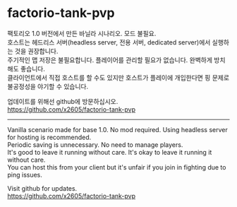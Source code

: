# factorio-tank-pvp

팩토리오 1.0 버전에서 만든 바닐라 시나리오. 모드 불필요.  
호스트는 헤드리스 서버(headless server, 전용 서버, dedicated server)에서 실행하는 것을 권장합니다.  
주기적인 맵 저장은 불필요합니다. 플레이어를 관리할 필요가 없습니다. 완벽하게 방치해도 좋습니다.  
클라이언트에서 직접 호스트를 할 수도 있지만 호스트가 플레이에 개입한다면 핑 문제로 불공정성을 야기할 수 있습니다.  

업데이트를 위해선 github에 방문하십시오.  
https://github.com/x2605/factorio-tank-pvp

---

Vanilla scenario made for base 1.0. No mod required. Using headless server for hosting is recommended.  
Periodic saving is unnecessary. No need to manage players.  
It's good to leave it running without care. It's okay to leave it running it without care.  
You can host this from your client but it's unfair if you join in fighting due to ping issues.  

Visit github for updates.  
https://github.com/x2605/factorio-tank-pvp
